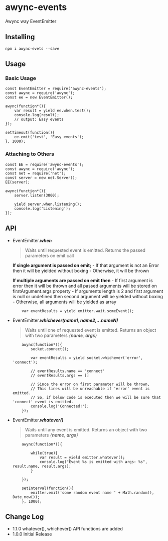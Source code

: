 # awync-events
Awync way EventEmitter

## Installing
```
npm i awync-evets --save
```

## Usage

### Basic Usage

```
const EventEmitter = require('awync-events');
const awync = require('awync');
const ee = new EventEmitter();

awync(function*(){
    var result = yield ee.when.test();
    console.log(result);
    // output: Easy events
});

setTimeout(function(){
    ee.emit('test', 'Easy events');
}, 1000);

```


### Attaching to Others

```
const EE = require('awync-events');
const awync = require('awync');
const net = require('net');
const server = new net.Server();
EE(server);

awync(function*(){
    server.listen(3000);
    
    yield server.when.listening();
    console.log('Listening');
});

```


## API

- EventEmitter.***when***
    > Waits until requested event is emitted. 
    Returns the passed parameters on emit call
    
     **If single argument is passed on emit;**
        - If that argument is not an Error then it will be yielded without boxing
        - Otherwise, it will be thrown
    
     **If multiple arguments are passed on emit then**
        - If first argument is error then it will be thrown and all passed arguments will be stored on firstArgument.args property
        - If arguments length is 2 and first argument is null or undefined then second argument will be yielded without boxing
        - Otherwise, all arguments will be yielded as array
        
    ```
        var eventResults = yield emitter.wait.someEvent();
    ```

- EventEmitter.***whichever(name1, name2,...nameN)***
    > Waits until one of requested event is emitted. 
    Returns an object with two parameters *{**name**, **args**}*
    
    ```
        awync(function*(){
            socket.connect();
            
            var eventResults = yield socket.whichever('error', 'connect');
            
            // eventResults.name == 'connect'
            // eventResults.args == []

            // Since the error on first parameter will be thrown,
            // This lines will be unreachable if 'error' event is emitted.
            // So, if below code is executed then we will be sure that 'connect' event is emitted.
            console.log('Connected!');
        });
    ```


- EventEmitter.***whatever()***
    > Waits until any event is emitted.
    Returns an object with two parameters *{**name**, **args**}*
    
    ```
        awync(function*(){
            
            while(true){
                var result = yield emitter.whatever();
                console.log("Event %s is emitted with args: %s", result.name, result.args);
            }

        });
        
        setInterval(function(){
            emitter.emit('some random event name ' + Math.random(), Date.now());
        }, 1000);
    ```

## Change Log
- 1.1.0 whatever(), whichever() API functions are added
- 1.0.0 Initial Release